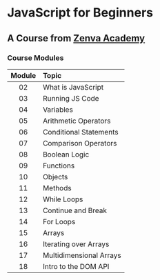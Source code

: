 # JavaScript for Beginners

## A Course from [Zenva Academy](https://zenva.com/)

### Course Modules

|Module|Topic|
|:---:|:---|
|02|What is JavaScript|
|03|Running JS Code|
|04|Variables|
|05|Arithmetic Operators|
|06|Conditional Statements|
|07|Comparison Operators|
|08|Boolean Logic|
|09|Functions|
|10|Objects|
|11|Methods|
|12|While Loops|
|13|Continue and Break|
|14|For Loops|
|15|Arrays|
|16|Iterating over Arrays|
|17|Multidimensional Arrays|
|18|Intro to the DOM API|
